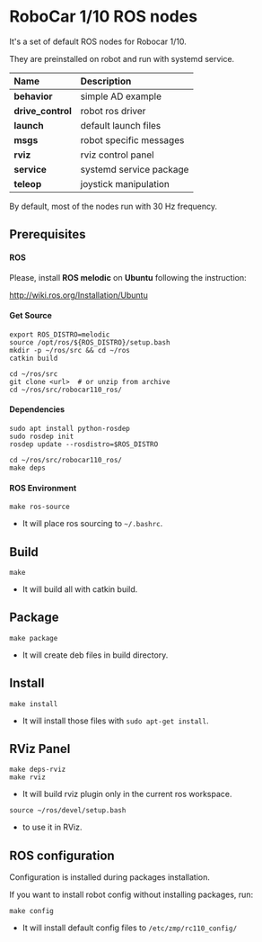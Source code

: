 # RoboCar 1/10 ROS nodes

It's a set of default ROS nodes for Robocar 1/10.

They are preinstalled on robot and run with systemd service.

| Name              | Description             |
|:------------------|:------------------------|
| **behavior**      | simple AD example       |
| **drive_control** | robot ros driver        |
| **launch**        | default launch files    |
| **msgs**          | robot specific messages |
| **rviz**          | rviz control panel      |
| **service**       | systemd service package |
| **teleop**        | joystick manipulation   |

By default, most of the nodes run with 30 Hz frequency.

## Prerequisites
#### ROS

Please, install **ROS melodic** on **Ubuntu** following the instruction:

http://wiki.ros.org/Installation/Ubuntu

#### Get Source

```
export ROS_DISTRO=melodic
source /opt/ros/${ROS_DISTRO}/setup.bash
mkdir -p ~/ros/src && cd ~/ros
catkin build

cd ~/ros/src
git clone <url>  # or unzip from archive
cd ~/ros/src/robocar110_ros/
```

#### Dependencies

```
sudo apt install python-rosdep
sudo rosdep init
rosdep update --rosdistro=$ROS_DISTRO

cd ~/ros/src/robocar110_ros/
make deps
```

#### ROS Environment

```
make ros-source
```
* It will place ros sourcing to `~/.bashrc`. 

## Build

```
make
```
* It will build all with catkin build.

## Package

```
make package
```
* It will create deb files in build directory.

## Install

```
make install
```
* It will install those files with `sudo apt-get install`.

## RViz Panel

```
make deps-rviz
make rviz
```
* It will build rviz plugin only in the current ros workspace.

```
source ~/ros/devel/setup.bash
```
* to use it in RViz.

## ROS configuration

Configuration is installed during packages installation.

If you want to install robot config without installing packages, run:
```
make config
```
* It will install default config files to `/etc/zmp/rc110_config/`
